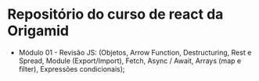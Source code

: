 # Repositório do curso de react da Origamid

- Módulo 01 - Revisão JS: (Objetos, Arrow Function, Destructuring, Rest e Spread, Module (Export/Import), Fetch, Async / Await, Arrays (map e filter), Expressões condicionais);
